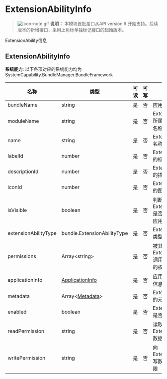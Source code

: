 # ExtensionAbilityInfo



> ![icon-note.gif](public_sys-resources/icon-note.gif) **说明：**
> 本模块首批接口从API version 9 开始支持。后续版本的新增接口，采用上角标单独标记接口的起始版本。



ExtensionAbility信息

## ExtensionAbilityInfo

**系统能力**: 以下各项对应的系统能力均为SystemCapability.BundleManager.BundleFramework

| 名称                 | 类型                                                 | 可读 | 可写 | 说明                                               |
| -------------------- | ---------------------------------------------------- | ---- | ---- | -------------------------------------------------- |
| bundleName           | string                                               | 是   | 否   | 应用包名                                           |
| moduleName           | string                                               | 是   | 否   | ExtensionAbility所属的HAP包的名称                  |
| name                 | string                                               | 是   | 否   | ExtensionAbility名称                               |
| labelId              | number                                               | 是   | 否   | ExtensionAbility的标签id                           |
| descriptionId        | number                                               | 是   | 否   | ExtensionAbility的描述id                           |
| iconId               | number                                               | 是   | 否   | ExtensionAbility的图标id                           |
| isVisible            | boolean                                              | 是   | 否   | 判断ExtensionAbility是否可以被其他应用调用         |
| extensionAbilityType | bundle.ExtensionAbilityType                          | 是   | 否   | ExtensionAbility类型                               |
| permissions          | Array\<string>                                       | 是   | 否   | 被其他应用ExtensionAbility调用时需要申请的权限集合 |
| applicationInfo      | [ApplicationInfo](js-apis-bundle-ApplicationInfo.md) | 是   | 否   | 应用程序的配置信息                                 |
| metadata             | Array\<[Metadata](js-apis-bundle-Metadata.md)>       | 是   | 否   | ExtensionAbility的元信息                           |
| enabled              | boolean                                              | 是   | 否   | ExtensionAbility是否可用                           |
| readPermission       | string                                               | 是   | 否   | 读取ExtensionAbility数据所需的权限                 |
| writePermission      | string                                               | 是   | 否   | 向ExtensionAbility写数据所需的权限                 |